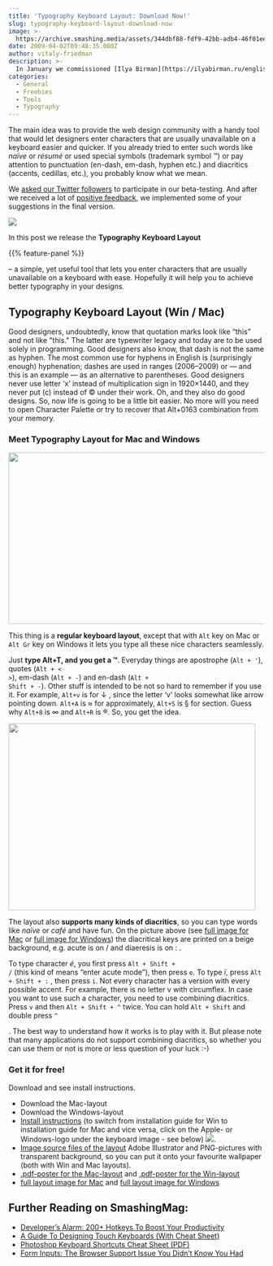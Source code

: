 ```yaml
---
title: 'Typography Keyboard Layout: Download Now!'
slug: typography-keyboard-layout-download-now
image: >-
  https://archive.smashing.media/assets/344dbf88-fdf9-42bb-adb4-46f01eedd629/1bb39a2a-26e4-4ef6-a6f8-90a4009d58d2/typografie2.jpg
date: 2009-04-02T09:48:35.000Z
author: vitaly-friedman
description: >-
  In January we commissioned [Ilya Birman](https://ilyabirman.ru/english/), a Russian designer with passion for typography, to adapt his typography keyboard layout (which has become a common typographer's tool in Russia) to create a version for English-speaking designers, artists and, of course, typographers across the globe.
categories:
  - General
  - Freebies
  - Tools
  - Typography
---
```


The main idea was to provide the web design community with a handy tool that would let designers enter characters that are usually unavailable on a keyboard easier and quicker. If you already tried to enter such words like <em>naïve</em> or <em>résumé</em> or used special symbols (trademark symbol ™) or pay attention to punctuation (en-dash, em-dash, hyphen etc.) and diacritics (accents, cedillas, etc.), you probably know what we mean.

We <a href="https://twitter.com/smashingmag/status/1220322244">asked our Twitter followers</a> to participate in our beta-testing. And after we received a lot of <a href="https://forum.smashingmagazine.com/post6881.html">positive feedback</a>, we implemented some of your suggestions in the final version.

<a href="https://archive.smashing.media/assets/344dbf88-fdf9-42bb-adb4-46f01eedd629/5a7b3151-c08c-4eab-912d-5588bf28f7df/full-mac.gif"><img loading="lazy" decoding="async" src="https://archive.smashing.media/assets/344dbf88-fdf9-42bb-adb4-46f01eedd629/2a5276df-4c29-4734-a91f-bf4f7c20ab69/rel.gif" /></a>

In this post we release the <strong>Typography Keyboard Layout</strong>

{{% feature-panel %}}

– a simple, yet useful tool that lets you enter characters that are usually unavailable on a keyboard with ease. Hopefully it will help you to achieve better typography in your designs.</p>

## Typography Keyboard Layout (Win / Mac)

Good designers, undoubtedly, know that quotation marks look like “this” and not like "this." The latter are typewriter legacy and today are to be used solely in programming. Good designers also know, that dash is not the same as hyphen. The most common use for hyphens in English is (surprisingly enough) hyphenation; dashes are used in ranges (2006–2009) or — and this is an example — as an alternative to parentheses. Good designers never use letter ‘x’ instead of multiplication sign in 1920×1440, and they never put (c) instead of © under their work. Oh, and they also do good designs. So, now life is going to be a little bit easier. No more will you need to open Character Palette or try to recover that Alt+0163 combination from your memory.</p>

### Meet Typography Layout for Mac and Windows

<a href="https://archive.smashing.media/assets/344dbf88-fdf9-42bb-adb4-46f01eedd629/5a7b3151-c08c-4eab-912d-5588bf28f7df/full-mac.gif"><img loading="lazy" decoding="async" src="https://archive.smashing.media/assets/344dbf88-fdf9-42bb-adb4-46f01eedd629/41f322ff-0b10-4d54-b6b1-34aa8888363b/keyboard.png" width="576" height="337" /></a>

This thing is a <strong>regular keyboard layout</strong>, except that with <code>Alt</code> key on Mac or <code>Alt Gr</code> key on Windows it lets you type all these nice characters seamlessly.

Just <strong>type Alt+T, and you get a ™</strong>. Everyday things are apostrophe (<code>Alt + '</code>), quotes (<code>Alt + &lt; &gt;</code>), em-dash (<code>Alt + -</code>) and en-dash (<code>Alt + Shift + -</code>). Other stuff is intended to be not so hard to remember if you use it. For example, <code>Alt+v</code> is for ↓ , since the letter ‘v’ looks somewhat like arrow pointing down. <code>Alt+A</code> is ≈ for approximately, <code>Alt+S</code> is § for section. Guess why <code>Alt+8</code> is ∞ and <code>Alt+R</code> is ®. So, you get the idea.

<a href="https://archive.smashing.media/assets/344dbf88-fdf9-42bb-adb4-46f01eedd629/5a7b3151-c08c-4eab-912d-5588bf28f7df/full-mac.gif"><img loading="lazy" decoding="async" src="https://archive.smashing.media/assets/344dbf88-fdf9-42bb-adb4-46f01eedd629/c2b1f841-dbe6-4d73-ae31-6e913b969ea5/keyboard2.png" width="486" height="367" /></a>

The layout also <strong>supports many kinds of diacritics</strong>, so you can type words like <em>naïve</em> or <em>café</em> and have fun. On the picture above (see <a href="https://archive.smashing.media/assets/344dbf88-fdf9-42bb-adb4-46f01eedd629/5a7b3151-c08c-4eab-912d-5588bf28f7df/full-mac.gif">full image for Mac</a> or <a href="https://archive.smashing.media/assets/344dbf88-fdf9-42bb-adb4-46f01eedd629/5c757cfc-73a0-4b7c-9f65-35911a61fa9a/full-win.gif">full image for Windows</a>) the diacritical keys are printed on a beige background, e.g. acute is on / and diaeresis is on : .

To type character <em>é</em>, you first press <code>Alt + Shift + /</code> (this kind of means “enter acute mode”), then press <code>e</code>. To type <em>ï</em>, press <code>Alt + Shift + :</code> , then press <code>i</code>. Not every character has a version with every possible accent. For example, there is no letter v with circumflex. In case you want to use such a character, you need to use combining diacritics. Press <code>v</code> and then <code>Alt + Shift + ^</code> twice. You can hold <code>Alt + Shift</code> and double press <code>^</code>

. The best way to understand how it works is to play with it. But please note that many applications do not support combining diacritics, so whether you can use them or not is more or less question of your luck :-)

### Get it for free!

Download and see install instructions.

*   Download the Mac-layout
*   Download the Windows-layout
*   [Install instructions](https://ilyabirman.ru/english/typography-layout/) (to switch from installation guide for Win to installation guide for Mac and vice versa, click on the Apple- or Windows-logo under the keyboard image - see below) [![](https://archive.smashing.media/assets/344dbf88-fdf9-42bb-adb4-46f01eedd629/6d13ce20-9048-4a2f-8332-97d6df419c10/switch.gif)](https://ilyabirman.ru/english/typography-layout/).
*   [Image source files of the layout](https://archive.smashing.media/assets/344dbf88-fdf9-42bb-adb4-46f01eedd629/bc71e978-fae0-4fff-889f-1056709152b1/layout-image-source.zip) Adobe Illustrator and PNG-pictures with transparent background, so you can put it onto your favourite wallpaper (both with Win and Mac layouts).
*   [.pdf-poster for the Mac-layout](https://archive.smashing.media/assets/344dbf88-fdf9-42bb-adb4-46f01eedd629/a71f5d02-7f95-4523-98ad-f4d593a65d09/pdf-mac.pdf) and [.pdf-poster for the Win-layout](https://archive.smashing.media/assets/344dbf88-fdf9-42bb-adb4-46f01eedd629/ba8a7641-5816-4958-9ae7-cb53f413d810/pdf-win.pdf)
*   [full layout image for Mac](https://archive.smashing.media/assets/344dbf88-fdf9-42bb-adb4-46f01eedd629/5a7b3151-c08c-4eab-912d-5588bf28f7df/full-mac.gif) and [full layout image for Windows](https://archive.smashing.media/assets/344dbf88-fdf9-42bb-adb4-46f01eedd629/5c757cfc-73a0-4b7c-9f65-35911a61fa9a/full-win.gif)

## <span class="rh">Further Reading</span> on SmashingMag:

*   [Developer’s Alarm: 200+ Hotkeys To Boost Your Productivity](https://www.smashingmagazine.com/2007/07/developers-alarm-200-hotkeys-to-boost-your-productivity/)
*   [A Guide To Designing Touch Keyboards (With Cheat Sheet)](https://www.smashingmagazine.com/2013/08/guide-to-designing-touch-keyboards-with-cheat-sheet/)
*   [Photoshop Keyboard Shortcuts Cheat Sheet (PDF)](https://www.smashingmagazine.com/2010/02/photoshop-keyboard-shortcuts-cheat-sheet-pdf/)
*   [Form Inputs: The Browser Support Issue You Didn’t Know You Had](https://www.smashingmagazine.com/2015/05/form-inputs-browser-support-issue/)

